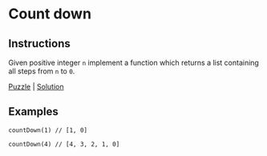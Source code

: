 # Count down

## Instructions

Given positive integer `n` implement a function which returns a list containing all steps from `n` to `0`.

[Puzzle](CountDown.kt) | [Solution](CountDownSolution.kt)

## Examples

```
countDown(1) // [1, 0]

countDown(4) // [4, 3, 2, 1, 0]
```

